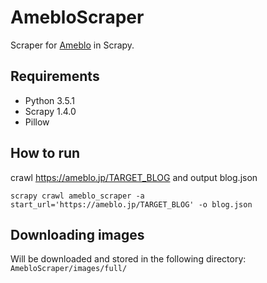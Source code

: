 # AmebloScraper

Scraper for [Ameblo](https://ameblo.jp/) in Scrapy.

## Requirements

* Python 3.5.1
* Scrapy 1.4.0
* Pillow

## How to run

crawl https://ameblo.jp/TARGET_BLOG and output blog.json

``` shell
scrapy crawl ameblo_scraper -a start_url='https://ameblo.jp/TARGET_BLOG' -o blog.json
```

## Downloading images

Will be downloaded and stored in the following directory: `AmebloScraper/images/full/`
